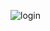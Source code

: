 
![login](https://github.com/Oumaima31/Login/assets/154523717/82706e17-2d1d-4498-8529-aa71a218ee1b)
